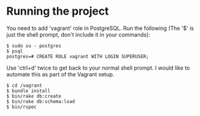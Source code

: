 # Running the project

You need to add 'vagrant' role in PostgreSQL. Run the following (The '$' is just the shell prompt, don't include it in your commands):

    $ sudo su - postgres
    $ psql
    postgres=# CREATE ROLE vagrant WITH LOGIN SUPERUSER;

Use 'ctrl+d' twice to get back to your normal shell prompt. I would like to automate this as part of the Vagrant setup.

    $ cd /vagrant
    $ bundle install
    $ bin/rake db:create
    $ bin/rake db:schema:load
    $ bin/rspec
